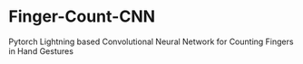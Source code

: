# Finger-Count-CNN
 Pytorch Lightning based Convolutional Neural Network for Counting Fingers in Hand Gestures
